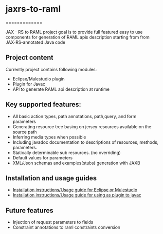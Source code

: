 # jaxrs-to-raml
=============

JAX - RS to RAML project goal is to provide full featured easy to use components for generation of RAML apis description starting from from JAX-RS-annotated Java code

## Project content
Currently project contains following modules:

- Eclipse/Mulestudio plugin
- Plugin for Javac
- API to generate RAML api description at runtime

## Key supported features:
 * All basic action types, path annotations, path,query, and form parameters
 * Generating resource tree basing on jersey resources available on the source path
 * Inferring media types when possible
 * Including javadoc documentation to descriptions of resources, methods, parameters.
 * Statically determinable sub resources. (no overriding)
 * Default values for parameters
 * XML/Json schemas and examples(stubs) generation with JAXB


## Installation and usage guides

- [Installation instructions/Usage guide for Eclipse or Mulestudio](https://github.com/mulesoft/jaxrs-to-raml/blob/master/install.md)
- [Installation instructions/Usage guide for using as plugin to javac](https://github.com/mulesoft/jaxrs-to-raml/blob/master/javac.md)


## Future features
  * Injection of request parameters to fields
  * Constraint annotations to raml constraints conversion

